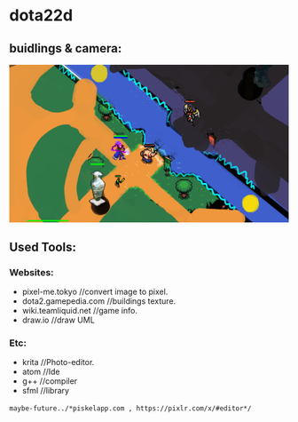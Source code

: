 # dota22d
## buidlings & camera:
<img src=https://github.com/cppXP/dota2d/blob/master/ss/Screenshot%20from%202023-04-05%2000-43-01.png/>

## Used Tools:
### Websites:
- pixel-me.tokyo //convert image to pixel.
- dota2.gamepedia.com //buildings texture.
- wiki.teamliquid.net //game info.
- draw.io //draw UML

### Etc:
- krita //Photo-editor.
- atom //Ide
- g++ //compiler
- sfml //library


` maybe-future../*piskelapp.com , https://pixlr.com/x/#editor*/ `
